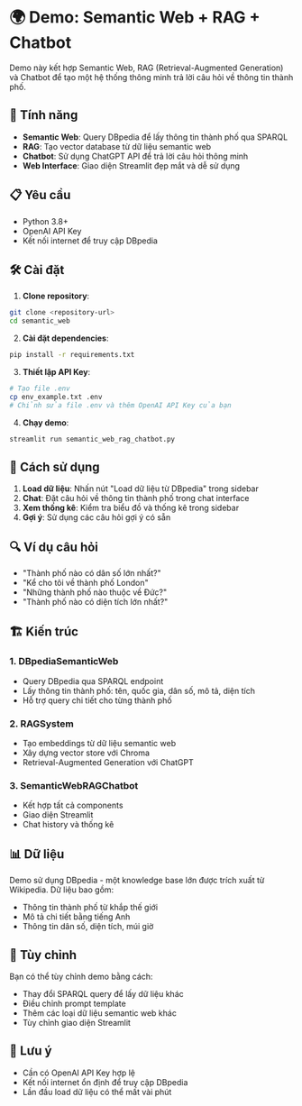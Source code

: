 # 🌍 Demo: Semantic Web + RAG + Chatbot

Demo này kết hợp Semantic Web, RAG (Retrieval-Augmented Generation) và Chatbot để tạo một hệ thống thông minh trả lời câu hỏi về thông tin thành phố.

## 🚀 Tính năng

- **Semantic Web**: Query DBpedia để lấy thông tin thành phố qua SPARQL
- **RAG**: Tạo vector database từ dữ liệu semantic web
- **Chatbot**: Sử dụng ChatGPT API để trả lời câu hỏi thông minh
- **Web Interface**: Giao diện Streamlit đẹp mắt và dễ sử dụng

## 📋 Yêu cầu

- Python 3.8+
- OpenAI API Key
- Kết nối internet để truy cập DBpedia

## 🛠️ Cài đặt

1. **Clone repository**:
```bash
git clone <repository-url>
cd semantic_web
```

2. **Cài đặt dependencies**:
```bash
pip install -r requirements.txt
```

3. **Thiết lập API Key**:
```bash
# Tạo file .env
cp env_example.txt .env
# Chỉnh sửa file .env và thêm OpenAI API Key của bạn
```

4. **Chạy demo**:
```bash
streamlit run semantic_web_rag_chatbot.py
```

## 🎯 Cách sử dụng

1. **Load dữ liệu**: Nhấn nút "Load dữ liệu từ DBpedia" trong sidebar
2. **Chat**: Đặt câu hỏi về thông tin thành phố trong chat interface
3. **Xem thống kê**: Kiểm tra biểu đồ và thống kê trong sidebar
4. **Gợi ý**: Sử dụng các câu hỏi gợi ý có sẵn

## 🔍 Ví dụ câu hỏi

- "Thành phố nào có dân số lớn nhất?"
- "Kể cho tôi về thành phố London"
- "Những thành phố nào thuộc về Đức?"
- "Thành phố nào có diện tích lớn nhất?"

## 🏗️ Kiến trúc

### 1. DBpediaSemanticWeb
- Query DBpedia qua SPARQL endpoint
- Lấy thông tin thành phố: tên, quốc gia, dân số, mô tả, diện tích
- Hỗ trợ query chi tiết cho từng thành phố

### 2. RAGSystem
- Tạo embeddings từ dữ liệu semantic web
- Xây dựng vector store với Chroma
- Retrieval-Augmented Generation với ChatGPT

### 3. SemanticWebRAGChatbot
- Kết hợp tất cả components
- Giao diện Streamlit
- Chat history và thống kê

## 📊 Dữ liệu

Demo sử dụng DBpedia - một knowledge base lớn được trích xuất từ Wikipedia. Dữ liệu bao gồm:
- Thông tin thành phố từ khắp thế giới
- Mô tả chi tiết bằng tiếng Anh
- Thông tin dân số, diện tích, múi giờ

## 🔧 Tùy chỉnh

Bạn có thể tùy chỉnh demo bằng cách:
- Thay đổi SPARQL query để lấy dữ liệu khác
- Điều chỉnh prompt template
- Thêm các loại dữ liệu semantic web khác
- Tùy chỉnh giao diện Streamlit

## 📝 Lưu ý

- Cần có OpenAI API Key hợp lệ
- Kết nối internet ổn định để truy cập DBpedia
- Lần đầu load dữ liệu có thể mất vài phút
